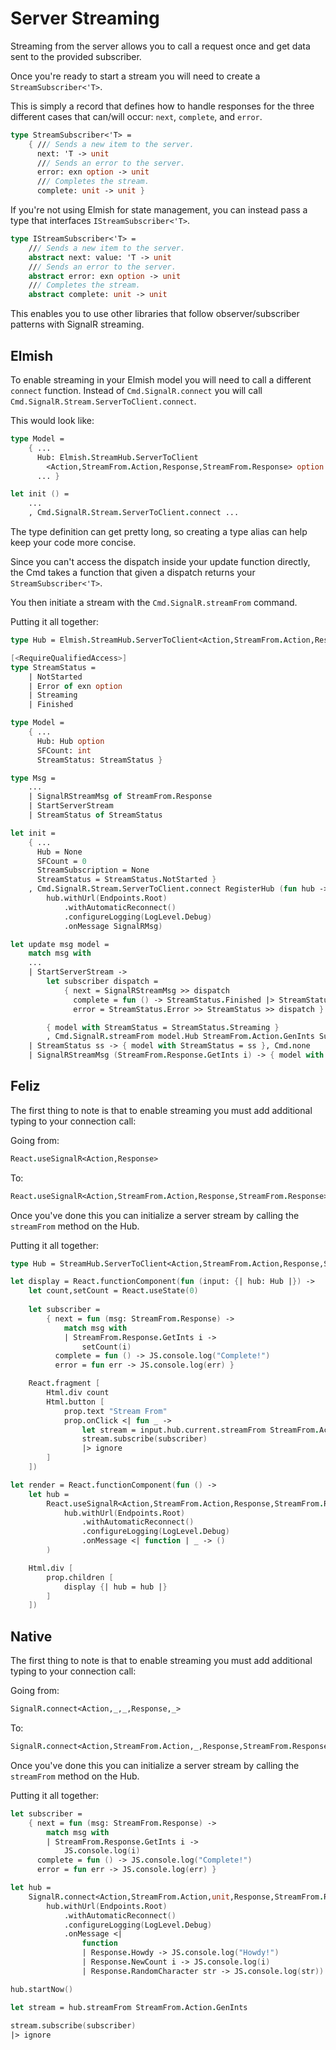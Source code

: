 # Server Streaming

Streaming from the server allows you to call a request once
and get data sent to the provided subscriber. 

Once you're ready to start a stream you will need to create a `StreamSubscriber<'T>`.

This is simply a record that defines how to handle responses for the three different cases
that can/will occur: `next`, `complete`, and `error`. 

```fsharp
type StreamSubscriber<'T> =
    { /// Sends a new item to the server.
      next: 'T -> unit
      /// Sends an error to the server.
      error: exn option -> unit
      /// Completes the stream.
      complete: unit -> unit }
```

If you're not using Elmish for state management, you can
instead pass a type that interfaces `IStreamSubscriber<'T>`.

```fsharp
type IStreamSubscriber<'T> =
    /// Sends a new item to the server.
    abstract next: value: 'T -> unit
    /// Sends an error to the server.
    abstract error: exn option -> unit
    /// Completes the stream.
    abstract complete: unit -> unit
```

This enables you to use other libraries that follow observer/subscriber patterns
with SignalR streaming.

## Elmish

To enable streaming in your Elmish model you will need to call
a different `connect` function. Instead of `Cmd.SignalR.connect` you
will call `Cmd.SignalR.Stream.ServerToClient.connect`.

This would look like:
```fsharp
type Model =
    { ...
      Hub: Elmish.StreamHub.ServerToClient
        <Action,StreamFrom.Action,Response,StreamFrom.Response> option
      ... }

let init () =
    ...
    , Cmd.SignalR.Stream.ServerToClient.connect ...
```

The type definition can get pretty long, so creating a type alias can help 
keep your code more concise.

Since you can't access the dispatch inside your update function directly, the Cmd takes a 
function that given a dispatch returns your `StreamSubscriber<'T>`.

You then initiate a stream with the `Cmd.SignalR.streamFrom` command.

Putting it all together:

```fsharp
type Hub = Elmish.StreamHub.ServerToClient<Action,StreamFrom.Action,Response,StreamFrom.Response>

[<RequireQualifiedAccess>]
type StreamStatus =
    | NotStarted
    | Error of exn option
    | Streaming
    | Finished

type Model =
    { ...
      Hub: Hub option
      SFCount: int
      StreamStatus: StreamStatus }

type Msg =
    ...
    | SignalRStreamMsg of StreamFrom.Response
    | StartServerStream
    | StreamStatus of StreamStatus

let init =
    { ...
      Hub = None
      SFCount = 0
      StreamSubscription = None
      StreamStatus = StreamStatus.NotStarted }
    , Cmd.SignalR.Stream.ServerToClient.connect RegisterHub (fun hub -> 
        hub.withUrl(Endpoints.Root)
            .withAutomaticReconnect()
            .configureLogging(LogLevel.Debug)
            .onMessage SignalRMsg)

let update msg model =
    match msg with
    ...
    | StartServerStream ->
        let subscriber dispatch =
            { next = SignalRStreamMsg >> dispatch
              complete = fun () -> StreamStatus.Finished |> StreamStatus |> dispatch
              error = StreamStatus.Error >> StreamStatus >> dispatch }

        { model with StreamStatus = StreamStatus.Streaming }
        , Cmd.SignalR.streamFrom model.Hub StreamFrom.Action.GenInts Subscription subscriber
    | StreamStatus ss -> { model with StreamStatus = ss }, Cmd.none
    | SignalRStreamMsg (StreamFrom.Response.GetInts i) -> { model with SFCount = i }, Cmd.none
```

## Feliz

The first thing to note is that to enable streaming you must add additional typing 
to your connection call:

Going from:
```fsharp
React.useSignalR<Action,Response>
```

To:
```fsharp
React.useSignalR<Action,StreamFrom.Action,Response,StreamFrom.Response>
```

Once you've done this you can initialize a server stream by calling the `streamFrom`
method on the Hub.

Putting it all together:
```fsharp
type Hub = StreamHub.ServerToClient<Action,StreamFrom.Action,Response,StreamFrom.Response>

let display = React.functionComponent(fun (input: {| hub: Hub |}) ->
    let count,setCount = React.useState(0)
                
    let subscriber = 
        { next = fun (msg: StreamFrom.Response) -> 
            match msg with
            | StreamFrom.Response.GetInts i ->
                setCount(i)
          complete = fun () -> JS.console.log("Complete!")
          error = fun err -> JS.console.log(err) }

    React.fragment [
        Html.div count
        Html.button [
            prop.text "Stream From"
            prop.onClick <| fun _ -> 
                let stream = input.hub.current.streamFrom StreamFrom.Action.GenInts
                stream.subscribe(subscriber)
                |> ignore
        ]
    ])

let render = React.functionComponent(fun () ->
    let hub =
        React.useSignalR<Action,StreamFrom.Action,Response,StreamFrom.Response>(fun hub -> 
            hub.withUrl(Endpoints.Root)
                .withAutomaticReconnect()
                .configureLogging(LogLevel.Debug)
                .onMessage <| function | _ -> ()
        )

    Html.div [
        prop.children [
            display {| hub = hub |}
        ]
    ])
```

## Native

The first thing to note is that to enable streaming you must add additional typing 
to your connection call:

Going from:
```fsharp
SignalR.connect<Action,_,_,Response,_>
```

To:
```fsharp
SignalR.connect<Action,StreamFrom.Action,_,Response,StreamFrom.Response>
```

Once you've done this you can initialize a server stream by calling the `streamFrom`
method on the Hub.

Putting it all together:
```fsharp
let subscriber = 
    { next = fun (msg: StreamFrom.Response) -> 
        match msg with
        | StreamFrom.Response.GetInts i ->
            JS.console.log(i)
      complete = fun () -> JS.console.log("Complete!")
      error = fun err -> JS.console.log(err) }

let hub =
    SignalR.connect<Action,StreamFrom.Action,unit,Response,StreamFrom.Response>(fun hub ->
        hub.withUrl(Endpoints.Root)
            .withAutomaticReconnect()
            .configureLogging(LogLevel.Debug)
            .onMessage <|
                function
                | Response.Howdy -> JS.console.log("Howdy!")
                | Response.NewCount i -> JS.console.log(i)
                | Response.RandomCharacter str -> JS.console.log(str))

hub.startNow()

let stream = hub.streamFrom StreamFrom.Action.GenInts
    
stream.subscribe(subscriber)
|> ignore
```
